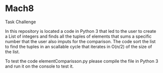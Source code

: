 # Mach8
Task Challenge

In this repository is located a code in Python 3 that led to the user to create a List of integers and finds all the tuples of elements that sums a specific number that the user also imputs for the comparison.
The code sort the list to find the tuples in an scallable cycle that iterates in O(n/2) of the size of the list.

To test the code elementComparisson.py please compile the file in Python 3 and run it on the console to test it.
